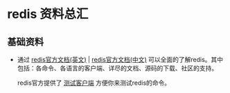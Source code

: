 # redis 资料总汇

## **基础资料**

* 通过 [redis官方文档\(英文\)](https://redis.io/) \| [redis官方文档\(中文\)](http://www.redis.cn//) 可以全面的了解redis。其中包括：各命令、各语言的客户端、详尽的文档、源码的下载、社区的支持。  


  redis官方提供了 [测试客户端](http://try.redis.io/) 方便你来测试redis的命令。

